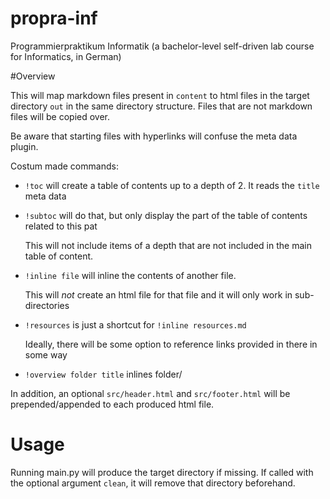# propra-inf
Programmierpraktikum Informatik (a bachelor-level self-driven lab course for Informatics, in German)

#Overview

This will map markdown files present in `content` to html files in the target directory `out` in the same directory structure.
Files that are not markdown files will be copied over.

Be aware that starting files with hyperlinks will confuse the meta data plugin.

Costum made commands:

* `!toc` will create a table of contents up to a depth of 2. It reads the `title` meta data
* `!subtoc` will do that, but only display the part of the table of contents related to this pat

   This will not include items of a depth that are not included in the main table of content.

* `!inline file` will inline the contents of another file.

   This will _not_ create an html file for that file and it will only work in sub-directories

* `!resources` is just a shortcut for `!inline resources.md`

   Ideally, there will be some option to reference links provided in there in some way

* `!overview folder title` inlines folder/

In addition, an optional `src/header.html` and `src/footer.html` will be prepended/appended to each produced html file.

# Usage

Running main.py will produce the target directory if missing.
If called with the optional argument `clean`, it will remove that directory beforehand.
